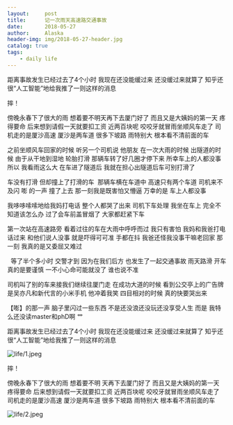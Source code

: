```yaml
---
layout:     post
title:      记一次雨天高速路交通事故
date:       2018-05-27
author:     Alaska
header-img: img/2018-05-27-header.jpg
catalog: true
tags:
    - daily life
---
```

距离事故发生已经过去了4个小时 我现在还没能缓过来 
还没缓过来就算了 知乎还很“人工智能”地给我推了一则这样的消息
<img alt="" src="https://wx3.sinaimg.cn/large/006tNc79gy1frrh1padzzj30u01hcq58.jpg" referrerpolicy="no-referrer" />

摔！

傍晚永春下了很大的雨 想着要不明天再下去厦门好了 而且又是大姨妈的第一天 疼得要命
后来想到请假一天就要扣工资 近两百块呢 咬咬牙就冒雨坐顺风车走了 
司机走的是厦沙高速 厦沙是两车道 很多下坡路 雨特别大 根本看不清前面的车 
<img alt="" src="https://wx1.sinaimg.cn/large/006tNc79gy1frqaha59cwj30u00u0t93.jpg" referrerpolicy="no-referrer" />
<img alt="" src="https://wx1.sinaimg.cn/large/006tNc79gy1frqal5bnfxj30u00u074j.jpg" referrerpolicy="no-referrer" />


之前坐顺风车回家的时候 听另一个司机说 他朋友 在一次大雨的时候 出隧道的时候 由于从干地到湿地 轮胎打滑 那辆车转了好几圈才停下来 所幸车上的人都没事 
所以 我看雨这么大 在车进了隧道后 我就在担心出隧道后车可别打滑了 

车没有打滑 但却撞上了打滑的车 
<img alt="" src="https://wx2.sinaimg.cn/large/006tNc79gy1frqaq1ckknj30u0140ab2.jpg" referrerpolicy="no-referrer" />
那辆车横在车道中 高速只有两个车道 司机来不及闪 嘭 的一声 撞了上去 
那一刻我是既害怕又懵逼 
万幸的是 车上人都没事 

我哆哆嗦嗦地给我妈打电话 整个人都哭了出来 
司机下车处理 我坐在车上 完全不知道该怎么办 
过了会车前盖冒烟了 大家都赶紧下车 

第一次站在高速路旁 看着过往的车在大雨中呼呼而过 我只有害怕 
我妈和我爸打电话过来 和他们说人没事 就是吓得可可准 手都在抖
我爸还怪我没事干嘛老回家 那一刻 我真的是又委屈又难过

<img alt="" src="https://wx4.sinaimg.cn/large/006tNc79gy1frqb1chc1gj30u0140gmv.jpg" referrerpolicy="no-referrer" />
<img alt="" src="https://wx2.sinaimg.cn/large/006tNc79gy1frqb34qyg8j30u0140wfo.jpg" referrerpolicy="no-referrer" />
等了半个多小时 交警才到 因为在我们后方 也发生了一起交通事故 
雨天路滑 开车真的是要谨慎 一不小心命可能就没了 谁也说不准

司机叫了别的车来接我们继续往厦门走 
在成功大道的时候 看到公交亭上的广告牌 是吴亦凡和新代言的小米手机 
他冲着我笑 
四目相对的时候 真的快要哭出来 


【嘭】的那一声 脑子里闪过一些东西 
不是还没浪还没玩还没享受人生 
而是 我特么还没读master和phD啊 
艹


距离事故发生已经过去了4个小时 我现在还没能缓过来
还没缓过来就算了 知乎还很“人工智能”地给我推了一则这样的消息

![life/1.jpeg](life/1.jpeg)

摔！

傍晚永春下了很大的雨 想着要不明
天再下去厦门好了 而且又是大姨妈的第一天 疼得要命 后来想到请假一天就要扣工资 近两百块呢 咬咬牙就冒雨坐顺风车走了 司机走的是厦沙高速 厦沙是两车道 很多下坡路 雨特别大 根本看不清前面的车

![life/2.jpeg](life/2.jpeg)
